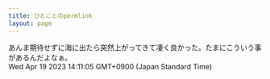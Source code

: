 ```yaml
---
title: ひとことのpermlink
layout: page
---
```

<div class="box" dt="1681881065539">
  あんま期待せずに海に出たら突然上がってきて凄く良かった。たまにこういう事があるんだよなぁ。
  <div class="content is-small">Wed Apr 19 2023 14:11:05 GMT+0900 (Japan Standard Time)</div>
</div>